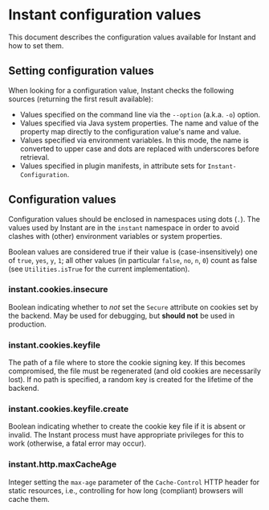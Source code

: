 # Instant configuration values

This document describes the configuration values available for Instant and
how to set them.

## Setting configuration values

When looking for a configuration value, Instant checks the following sources
(returning the first result available):

- Values specified on the command line via the `--option` (a.k.a. `-o`)
  option.
- Values specified via Java system properties. The name and value of the
  property map directly to the configuration value's name and value.
- Values specified via environment variables. In this mode, the name is
  converted to upper case and dots are replaced with underscores before
  retrieval.
- Values specified in plugin manifests, in attribute sets for
  `Instant-Configuration`.

## Configuration values

Configuration values should be enclosed in namespaces using dots (`.`). The
values used by Instant are in the `instant` namespace in order to avoid
clashes with (other) environment variables or system properties.

Boolean values are considered true if their value is (case-insensitively) one
of `true`, `yes`, `y`, `1`; all other values (in particular `false`, `no`, `n`,
`0`) count as false (see `Utilities.isTrue` for the current implementation).

### instant.cookies.insecure

Boolean indicating whether to *not* set the `Secure` attribute on cookies set
by the backend. May be used for debugging, but **should not** be used in
production.

### instant.cookies.keyfile

The path of a file where to store the cookie signing key. If this becomes
compromised, the file must be regenerated (and old cookies are necessarily
lost). If no path is specified, a random key is created for the lifetime of
the backend.

### instant.cookies.keyfile.create

Boolean indicating whether to create the cookie key file if it is absent or
invalid. The Instant process must have appropriate privileges for this to
work (otherwise, a fatal error may occur).

### instant.http.maxCacheAge

Integer setting the `max-age` parameter of the `Cache-Control` HTTP header
for static resources, i.e., controlling for how long (compliant) browsers
will cache them.
